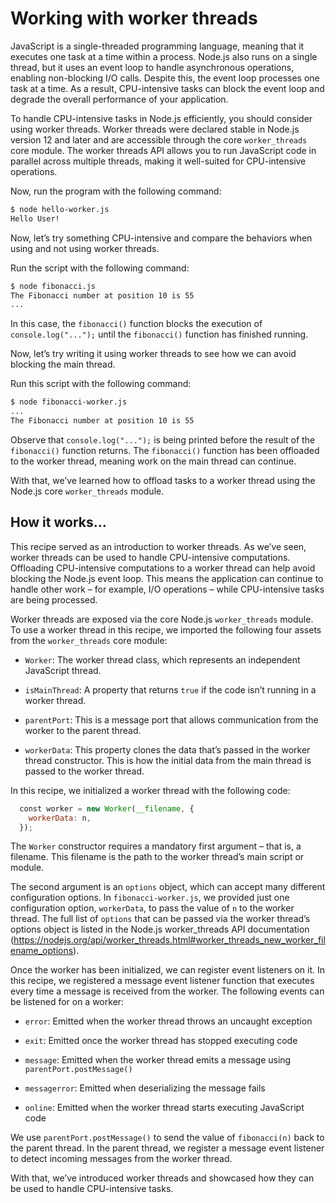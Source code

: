 # Working with worker threads

JavaScript is a single-threaded programming language, meaning that it executes one task at a time
within a process. Node.js also runs on a single thread, but it uses an event loop to handle asynchronous
operations, enabling non-blocking I/O calls. Despite this, the event loop processes one task at a time.
As a result, CPU-intensive tasks can block the event loop and degrade the overall performance of
your application.

To handle CPU-intensive tasks in Node.js efficiently, you should consider using worker threads.
Worker threads were declared stable in Node.js version 12 and later and are accessible through the
core `worker_threads` core module. The worker threads API allows you to run JavaScript code in
parallel across multiple threads, making it well-suited for CPU-intensive operations.

Now, run the program with the following command:

```Bash
$ node hello-worker.js
Hello User!
```

Now, let’s try something CPU-intensive and compare the behaviors when using and not using
worker threads.

Run the script with the following command:

```Bash
$ node fibonacci.js
The Fibonacci number at position 10 is 55
...
```

In this case, the `fibonacci()` function blocks the execution of `console.log("...");`
until the `fibonacci()` function has finished running.

Now, let’s try writing it using worker threads to see how we can avoid blocking the main thread.

Run this script with the following command:

```Bash
$ node fibonacci-worker.js
...
The Fibonacci number at position 10 is 55
```

Observe that `console.log("...");` is being printed before the result of the `fibonacci()`
function returns. The `fibonacci()` function has been offloaded to the worker thread,
meaning work on the main thread can continue.

With that, we’ve learned how to offload tasks to a worker thread using the Node.js core `worker_threads` module.

## How it works…

This recipe served as an introduction to worker threads. As we’ve seen, worker threads can be used to
handle CPU-intensive computations. Offloading CPU-intensive computations to a worker thread can
help avoid blocking the Node.js event loop. This means the application can continue to handle other
work – for example, I/O operations – while CPU-intensive tasks are being processed.

Worker threads are exposed via the core Node.js `worker_threads` module. To use a worker thread
in this recipe, we imported the following four assets from the `worker_threads` core module:

- `Worker`: The worker thread class, which represents an independent JavaScript thread.

- `isMainThread`: A property that returns `true` if the code isn’t running in a worker thread.

- `parentPort`: This is a message port that allows communication from the worker to the
  parent thread.

- `workerData`: This property clones the data that’s passed in the worker thread constructor.
  This is how the initial data from the main thread is passed to the worker thread.

In this recipe, we initialized a worker thread with the following code:

```JavaScript
  const worker = new Worker(__filename, {
    workerData: n,
  });
```

The `Worker` constructor requires a mandatory first argument – that is, a filename. This filename is
the path to the worker thread’s main script or module.

The second argument is an `options` object, which can accept many different configuration options. In
`fibonacci-worker.js`, we provided just one configuration option, `workerData`, to pass the value
of `n` to the worker thread. The full list of `options` that can be passed via the worker thread’s options
object is listed in the Node.js worker_threads API documentation
(<https://nodejs.org/api/worker_threads.html#worker_threads_new_worker_filename_options>).

Once the worker has been initialized, we can register event listeners on it. In this recipe, we registered
a message event listener function that executes every time a message is received from the worker. The
following events can be listened for on a worker:

- `error`: Emitted when the worker thread throws an uncaught exception

- `exit`: Emitted once the worker thread has stopped executing code

- `message`: Emitted when the worker thread emits a message using `parentPort.postMessage()`

- `messagerror`: Emitted when deserializing the message fails

- `online`: Emitted when the worker thread starts executing JavaScript code

We use `parentPort.postMessage()` to send the value of `fibonacci(n)` back to the parent
thread. In the parent thread, we register a message event listener to detect incoming messages from
the worker thread.

With that, we’ve introduced worker threads and showcased how they can be used to handle
CPU-intensive tasks.
